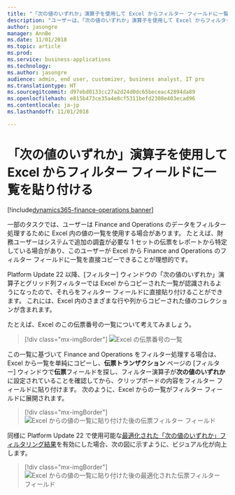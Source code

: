 ```yaml
---
title: "「次の値のいずれか」演算子を使用して Excel からフィルター フィールドに一覧を貼り付ける"
description: "ユーザーは、「次の値のいずれか」演算子を使用して Excel からフィルター フィールドに一覧を正しく貼り付けられるようになりました。"
author: jasongre
manager: AnnBe
ms.date: 11/01/2018
ms.topic: article
ms.prod: 
ms.service: business-applications
ms.technology: 
ms.author: jasongre
audience: admin, end user, customizer, business analyst, IT pro
ms.translationtype: HT
ms.sourcegitcommit: d97ebd0133cc27a2d24d0dc65beceac42894da89
ms.openlocfilehash: e815b473ce35a4e8cf5311befd2308e403ecad96
ms.contentlocale: ja-jp
ms.lasthandoff: 11/01/2018

---
```


# <a name="paste-lists-from-excel-into-filter-fields-with-the-is-one-of-operator"></a>「次の値のいずれか」演算子を使用して Excel からフィルター フィールドに一覧を貼り付ける

[!include[dynamics365-finance-operations banner](../includes/dynamics365-finance-operations.md)]

一部のタスクでは、ユーザーは Finance and Operations のデータをフィルター処理するために Excel 内の値の一覧を使用する場合があります。 たとえば、財務ユーザーはシステムで追加の調査が必要な 1 セットの伝票をレポートから特定している場合があり、このユーザーが Excel から Finance and Operations のフィルター フィールドに一覧を直接コピーできることが理想的です。   

Platform Update 22 以降、[フィルター] ウィンドウの「次の値のいずれか」演算子とグリッド列フィルターでは Excel からコピーされた一覧が認識されるようになったので、それらをフィルター フィールドに直接貼り付けることができます。 これには、Excel 内のさまざまな行や列からコピーされた値のコレクションが含まれます。

たとえば、Excel のこの伝票番号の一覧について考えてみましょう。 

> [!div class="mx-imgBorder"]
> ![Excel の伝票番号の一覧](media/excelFilterList.png  "Excel の伝票番号の一覧")

この一覧に基づいて Finance and Operations をフィルター処理する場合は、Excel から一覧を単純にコピーし、**伝票トランザクション** ページの [フィルター] ウィンドウで**伝票**フィールドを探し、フィルター演算子が**次の値のいずれか**に設定されていることを確認してから、クリップボードの内容をフィルター フィールドに貼り付けます。 次のように、Excel からの一覧がフィルター フィールドに展開されます。 

> [!div class="mx-imgBorder"]
> ![Excel からの値の一覧に貼り付けた後の伝票フィルター フィールド](media/oldPasteFromExcelFiltering.png  "Excel からの値の一覧に貼り付けた後の伝票フィルター フィールド")

同様に Platform Update 22 で使用可能な[最適化された「次の値のいずれか」フィルタリング結果](improved-isoneof-filtering.md)を有効にした場合、次の図に示すように、ビジュアル化が向上します。  

> [!div class="mx-imgBorder"]
> ![Excel からの値の一覧に貼り付けた後の最適化された伝票フィルター フィールド](media/newPasteFromExcelFiltering.png  "Excel からの値の一覧に貼り付けた後の最適化された伝票フィルター フィールド")





